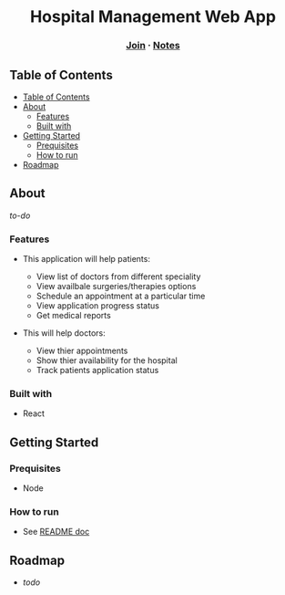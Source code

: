 <h1 align="center">Hospital Management Web App</h1>
<h3 align="center">
    <a href="https://github.com/riboney/js-discordbot-for-learning/blob/main/docs/CONTRIBUTING.md">Join</a> · 
    <a href="https://github.com/riboney/js-discordbot-for-learning/wiki" class="default">Notes</a> 
</h3>

## Table of Contents

- [Table of Contents](#table-of-contents)
- [About](#about)
  - [Features](#features)
  - [Built with](#built-with)
- [Getting Started](#getting-started)
  - [Prequisites](#prequisites)
  - [How to run](#how-to-run)
- [Roadmap](#roadmap)

## About

*to-do*

### Features

- This application will help patients:

  - View list of doctors from different speciality
  - View availbale surgeries/therapies options
  - Schedule an appointment at a particular time
  - View application progress status
  - Get medical reports

- This will help doctors:

  - View thier appointments
  - Show thier availability for the hospital
  - Track patients application status

### Built with

- React

## Getting Started

### Prequisites

- Node

### How to run

- See [README doc](https://github.com/kliff9/hospital_management_app/blob/main/frontend/README.md)

## Roadmap

- *todo*
